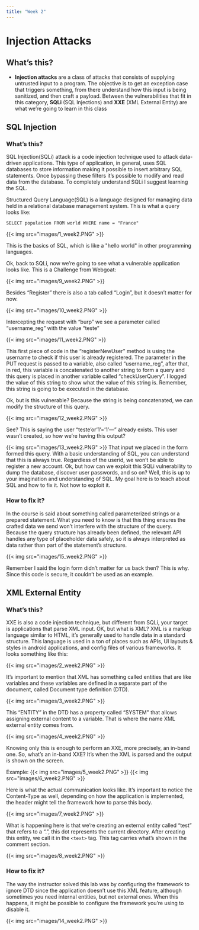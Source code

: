 ```yaml
---
title: "Week 2"  
---
```


# **Injection Attacks** #
## **What’s this?** ##
-   **Injection attacks** are a class of attacks that consists of supplying untrusted input to a program. The objective is to get an exception case that triggers something, from there understand how this input is being sanitized, and then craft a payload. Between the vulnerabilities that fit in this category, **SQLi** (SQL Injections) and **XXE** (XML External Entity) are what we’re going to learn in this class
## **SQL Injection** ##

### **What’s this?** ###

SQL Injection(SQLi) attack is a code injection technique used to attack data-driven applications. This type of application, in general, uses SQL databases to store information making it possible to insert arbitrary SQL statements. Once bypassing these filters it’s possible to modify and read data from the database. To completely understand SQLi I suggest learning the SQL.

Structured Query Language(SQL) is a language designed for managing data held in a relational database management system. This is what a query looks like:


```SELECT population FROM world WHERE name = "France"```

{{< img src="images/1_week2.PNG" >}}

This is the basics of SQL, which is like a "hello world" in other programming languages. 

Ok, back to SQLi, now we’re going to see what a vulnerable application looks like. This is a Challenge from Webgoat:

{{< img src="images/9_week2.PNG" >}}

Besides “Register” there is also a tab called “Login”, but it doesn’t matter for now.

{{< img src="images/10_week2.PNG" >}}

Intercepting the request with “burp” we see a parameter called “username_reg” with the value “teste”

{{< img src="images/11_week2.PNG" >}}

This first piece of code in the “registerNewUser” method is using the username to check if this user is already registered. 
The parameter in the PUT request is passed to a variable, also called “username_reg”, after that, in red, this variable is concatenated to another string to form a query and this query is placed in another variable called “checkUserQuery”. I logged the value of this string to show what the value of this string is. Remember, this string is going to be executed in the database.

Ok, but is this vulnerable? Because the string is being concatenated, we can modify the structure of this query.

{{< img src="images/12_week2.PNG" >}}

See? This is saying the user “teste’or’1’=’1’—” already exists. This user wasn’t created, so how we’re having this output? 

{{< img src="images/13_week2.PNG" >}}
That input we placed in the form formed this query. With a basic understanding of SQL, you can understand that this is always true. Regardless of the userid, we won’t be able to register a new account. Ok, but how can we exploit this SQLi vulnerability to dump the database, discover user passwords, and so on? Well, this is up to your imagination and understanding of SQL. My goal here is to teach about SQL and how to fix it. Not how to exploit it.

### **How to fix it?** ###

In the course is said about something called parameterized strings or a prepared statement. What you need to know is that this thing ensures the crafted data we send won’t interfere with the structure of the query. Because the query structure has already been defined, the relevant API handles any type of placeholder data safely, so it is always interpreted as data rather than part of the statement’s structure.

{{< img src="images/15_week2.PNG" >}}

Remember I said the login form didn’t matter for us back then? This is why. Since this code is secure, it couldn’t be used as an example. 

## **XML External Entity** ##
### **What’s this?** ###

XXE is also a code injection technique, but different from SQLi, your target is applications that parse XML input. OK, but what is XML? XML is a markup language similar to HTML, it’s generally used to handle data in a standard structure. This language is used in a ton of places such as APIs, UI layouts & styles in android applications, and config files of various frameworks. It looks something like this: 

{{< img src="images/2_week2.PNG" >}}

It’s important to mention that XML has something called entities that are like variables and these variables are defined in a separate part of the document, called Document type definition (DTD). 

{{< img src="images/3_week2.PNG" >}}

This “ENTITY” in the DTD has a property called “SYSTEM" that allows assigning external content to a variable. That is where the name XML external entity comes from.

{{< img src="images/4_week2.PNG" >}}

Knowing only this is enough to perform an XXE, more precisely, an in-band one. So, what’s an in-band XXE? It’s when the XML is parsed and the output is shown on the screen.

Example:
{{< img src="images/5_week2.PNG" >}}
{{< img src="images/6_week2.PNG" >}}

Here is what the actual communication looks like. It’s important to notice the Content-Type as well, depending on how the application is implemented, the header might tell the framework how to parse this body.

{{< img src="images/7_week2.PNG" >}}

What is happening here is that we’re creating an external entity called “test” that refers to a “.”, this dot represents the current directory. After creating this entity, we call it in the ``` <text> ``` tag. This tag carries what’s shown in the comment section. 

{{< img src="images/8_week2.PNG" >}}

### **How to fix it?** ###

The way the instructor solved this lab was by configuring the framework to ignore DTD since the application doesn’t use this XML feature, although sometimes you need internal entities, but not external ones. When this happens, it might be possible to configure the framework you’re using to disable it.

{{< img src="images/14_week2.PNG" >}}
